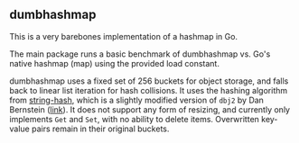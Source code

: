 ## dumbhashmap

This is a very barebones implementation of a hashmap in Go.

The main package runs a basic benchmark of dumbhashmap vs. Go's native hashmap (map) using the provided load constant.

dumbhashmap uses a fixed set of 256 buckets for object storage, and falls back to linear list iteration for hash collisions. It uses the hashing algorithm from [string-hash](https://www.npmjs.com/package/string-hash), which is a slightly modified version of `dbj2` by Dan Bernstein ([link](http://www.cse.yorku.ca/%7Eoz/hash.html)). It does not support any form of resizing, and currently only implements `Get` and `Set`, with no ability to delete items. Overwritten key-value pairs remain in their original buckets.
